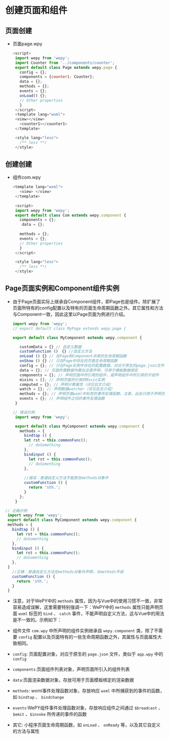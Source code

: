# 创建页面和组件

## 页面创建

*   页面page.wpy

    ```javascript
    <script>
     import wepy from 'wepy';
     import Counter from '../components/counter';
     export default class Page extends wepy.page {
       config = {};
       components = {counter1: Counter};
       data = {};
       methods = {};
       events = {};
       onLoad() {};
       // Other properties
       }
     </script>
     <template lang="wxml">
     <view></view>
       <counter1></counter1>
     </template>

     <style lang="less">
       /** less **/
     </style>

    ```

## 创建创建

*   组件com.wpy

    ```javascript
    <template lang="wxml">
       <view> </view>
     </template>
     
     <script>
     import wepy from 'wepy';
     export default class Com extends wepy.component {
       components = {};
        data = {};
      
       methods = {};
       events = {};
       // Other properties
       }
     </script>

     <style lang="less">
       /** less **/
     </style>

    ```

## Page页面实例和Component组件实例

*   由于Page页面实际上继承自Component组件，即Page也是组件。除扩展了页面所特有的config配置以及特有的页面生命周期函数之外，其它属性和方法与Component一致，因此这里以Page页面为例进行介绍。

    ```javascript
    import wepy from 'wepy';
    // export default class MyPage extends wepy.page {

    export default class MyComponent extends wepy.component {

       customData = {} // 自定义数据
       customFunction ()　{} //自定义方法
       onLoad () {} // 在Page和Component共用的生命周期函数
       onShow () {} // 只在Page中存在的页面生命周期函数
       config = {}; // 只在Page实例中存在的配置数据，对应于原生的page.json文件
       data = {}; // 页面所需数据均需在这里声明，可用于模板数据绑定
       components = {}; // 声明页面中所引用的组件，或声明组件中所引用的子组件
       mixins = []; // 声明页面所引用的Mixin实例
       computed = {}; // 声明计算属性（详见后文介绍）
       watch = {}; // 声明数据watcher（详见后文介绍）
       methods = {}; // 声明页面wxml中标签的事件处理函数。注意，此处只用于声明页面wxml中标签的bind、catch事件，自定义方法需以自定义方法的方式声明
       events = {}; // 声明组件之间的事件处理函数
     }

    ```

    ```javascript
    // 错误示例
     import wepy from 'wepy';

     export default class MyComponent extends wepy.component {
       methods = {
         bindtap () {
         let rst = this.commonFunc();
           // doSomething
         },
         bindinput () {
           let rst = this.commonFunc();
           // doSomething
         },
        
         //错误：普通自定义方法不能放在methods对象中
         customFunction () {
           return 'sth.';
         }
       };
     }

    ```

```javascript
// 正确示例
 import wepy from 'wepy';
 export default class MyComponent extends wepy.component {
 methods = {
   bindtap () {
     let rst = this.commonFunc();
     // doSomething
   },
   bindinput () {
     let rst = this.commonFunc();
     // doSomething
   },
 }
   //正确：普通自定义方法在methods对象外声明，与methods平级
   customFunction () {
     return 'sth.';
   }
 }

```

*   注意，对于WePY中的 `methods` 属性，因为与Vue中的使用习惯不一致，非常容易造成误解，这里需要特别强调一下：WePY中的 `methods` 属性只能声明页面 `wxml` 标签的 `bind` 、 `catch` 事件，不能声明自定义方法，这与Vue中的用法是不一致的。示例如下：

*   组件文件 `com.wpy` 中所声明的组件实例继承自 `wepy.component` 类，除了不需要 `config` 配置以及页面特有的一些生命周期函数之外，其属性与页面属性大致相同。

*   `config`: 页面配置对象，对应于原生的 `page.json` 文件，类似于 `app.wpy` 中的 `config`

*   `components`:页面组件列表对象，声明页面所引入的组件列表

*   `data`:页面渲染数据对象，存放可用于页面模板绑定的渲染数据

*   `methods`: wxml事件处理函数对象，存放响应 `wxml` 中所捕获到的事件的函数，如 `bindtap` 、 `bindchange`

*   `events`:WePY组件事件处理函数对象，存放响应组件之间通过 `$broadcast` 、`$emit` 、`$invoke` 所传递的事件的函数

*   其它: 小程序页面生命周期函数，如 `onLoad` 、 `onReady` 等，以及其它自定义的方法与属性
